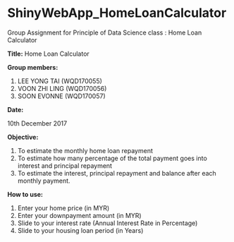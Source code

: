 # ShinyWebApp_HomeLoanCalculator
Group Assignment for Principle of Data Science class : Home Loan Calculator

**Title:** Home Loan Calculator

**Group members:**
1. LEE YONG TAI (WQD170055)
2. VOON ZHI LING (WQD170056)
3. SOON EVONNE (WQD170057)

**Date:**

10th December 2017

**Objective:**
1. To estimate the monthly home loan repayment
2. To estimate how many percentage of the total payment goes into interest and principal repayment
3. To estimate the interest, principal repayment and balance after each monthly payment.

**How to use:**
1. Enter your home price (in MYR)
2. Enter your downpayment amount (in MYR)
3. Slide to your interest rate (Annual Interest Rate in Percentage)
4. Slide to your housing loan period (in Years)

